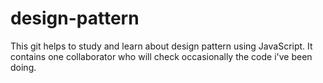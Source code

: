 # design-pattern
This git helps to study and learn about design pattern using JavaScript. It contains one collaborator who will check occasionally the code i've been doing. 
